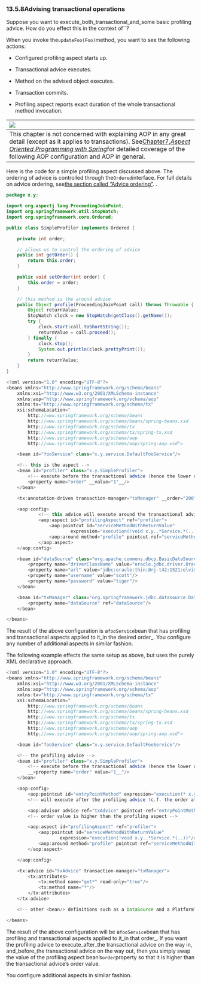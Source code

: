 ### 13.5.8Advising transactional operations

Suppose you want to execute_both_transactional_and_some basic profiling advice. How do you effect this in the context of\`\`?

When you invoke the`updateFoo(Foo)`method, you want to see the following actions:

* Configured profiling aspect starts up.

* Transactional advice executes.

* Method on the advised object executes.

* Transaction commits.

* Profiling aspect reports exact duration of the whole transactional method invocation.

| ![](http://docs.spring.io/spring/docs/5.0.0.M5/spring-framework-reference/html/images/note.png.pagespeed.ce.9zQ_1wVwzR.png) |
| :--- |
| This chapter is not concerned with explaining AOP in any great detail \(except as it applies to transactions\). See[Chapter7,_Aspect Oriented Programming with Spring_](http://docs.spring.io/spring/docs/5.0.0.M5/spring-framework-reference/html/aop.html)for detailed coverage of the following AOP configuration and AOP in general. |

Here is the code for a simple profiling aspect discussed above. The ordering of advice is controlled through the`Ordered`interface. For full details on advice ordering, see[the section called “Advice ordering”](http://docs.spring.io/spring/docs/5.0.0.M5/spring-framework-reference/html/aop.html#aop-ataspectj-advice-ordering). .

```java
package x.y;

import org.aspectj.lang.ProceedingJoinPoint;
import org.springframework.util.StopWatch;
import org.springframework.core.Ordered;

public class SimpleProfiler implements Ordered {

	private int order;

	// allows us to control the ordering of advice
	public int getOrder() {
		return this.order;
	}

	public void setOrder(int order) {
		this.order = order;
	}

	// this method is the around advice
	public Object profile(ProceedingJoinPoint call) throws Throwable {
		Object returnValue;
		StopWatch clock = new StopWatch(getClass().getName());
		try {
			clock.start(call.toShortString());
			returnValue = call.proceed();
		} finally {
			clock.stop();
			System.out.println(clock.prettyPrint());
		}
		return returnValue;
	}
}
```



```java
<?xml version="1.0" encoding="UTF-8"?>
<beans xmlns="http://www.springframework.org/schema/beans"
	xmlns:xsi="http://www.w3.org/2001/XMLSchema-instance"
	xmlns:aop="http://www.springframework.org/schema/aop"
	xmlns:tx="http://www.springframework.org/schema/tx"
	xsi:schemaLocation="
		http://www.springframework.org/schema/beans
		http://www.springframework.org/schema/beans/spring-beans.xsd
		http://www.springframework.org/schema/tx
		http://www.springframework.org/schema/tx/spring-tx.xsd
		http://www.springframework.org/schema/aop
		http://www.springframework.org/schema/aop/spring-aop.xsd">

	<bean id="fooService" class="x.y.service.DefaultFooService"/>

	<!-- this is the aspect -->
	<bean id="profiler" class="x.y.SimpleProfiler">
		<!-- execute before the transactional advice (hence the lower order number) -->
		<property name="order" __value="1"__/>
	</bean>

	<tx:annotation-driven transaction-manager="txManager" __order="200"__/>

	<aop:config>
			<!-- this advice will execute around the transactional advice -->
			<aop:aspect id="profilingAspect" ref="profiler">
				<aop:pointcut id="serviceMethodWithReturnValue"
						expression="execution(!void x.y..*Service.*(..))"/>
				<aop:around method="profile" pointcut-ref="serviceMethodWithReturnValue"/>
			</aop:aspect>
	</aop:config>

	<bean id="dataSource" class="org.apache.commons.dbcp.BasicDataSource" destroy-method="close">
		<property name="driverClassName" value="oracle.jdbc.driver.OracleDriver"/>
		<property name="url" value="jdbc:oracle:thin:@rj-t42:1521:elvis"/>
		<property name="username" value="scott"/>
		<property name="password" value="tiger"/>
	</bean>

	<bean id="txManager" class="org.springframework.jdbc.datasource.DataSourceTransactionManager">
		<property name="dataSource" ref="dataSource"/>
	</bean>

</beans>
```

The result of the above configuration is a`fooService`bean that has profiling and transactional aspects applied to it_in the desired order_. You configure any number of additional aspects in similar fashion.

The following example effects the same setup as above, but uses the purely XML declarative approach.

```java
<?xml version="1.0" encoding="UTF-8"?>
<beans xmlns="http://www.springframework.org/schema/beans"
	xmlns:xsi="http://www.w3.org/2001/XMLSchema-instance"
	xmlns:aop="http://www.springframework.org/schema/aop"
	xmlns:tx="http://www.springframework.org/schema/tx"
	xsi:schemaLocation="
		http://www.springframework.org/schema/beans
		http://www.springframework.org/schema/beans/spring-beans.xsd
		http://www.springframework.org/schema/tx
		http://www.springframework.org/schema/tx/spring-tx.xsd
		http://www.springframework.org/schema/aop
		http://www.springframework.org/schema/aop/spring-aop.xsd">

	<bean id="fooService" class="x.y.service.DefaultFooService"/>

	<!-- the profiling advice -->
	<bean id="profiler" class="x.y.SimpleProfiler">
		<!-- execute before the transactional advice (hence the lower order number) -->
		__<property name="order" value="1__"/>
	</bean>

	<aop:config>
		<aop:pointcut id="entryPointMethod" expression="execution(* x.y..*Service.*(..))"/>
		<!-- will execute after the profiling advice (c.f. the order attribute) -->

		<aop:advisor advice-ref="txAdvice" pointcut-ref="entryPointMethod" __order="2__"/>
		<!-- order value is higher than the profiling aspect -->

		<aop:aspect id="profilingAspect" ref="profiler">
			<aop:pointcut id="serviceMethodWithReturnValue"
					expression="execution(!void x.y..*Service.*(..))"/>
			<aop:around method="profile" pointcut-ref="serviceMethodWithReturnValue"/>
		</aop:aspect>

	</aop:config>

	<tx:advice id="txAdvice" transaction-manager="txManager">
		<tx:attributes>
			<tx:method name="get*" read-only="true"/>
			<tx:method name="*"/>
		</tx:attributes>
	</tx:advice>

	<!-- other <bean/> definitions such as a DataSource and a PlatformTransactionManager here -->

</beans>
```

The result of the above configuration will be a`fooService`bean that has profiling and transactional aspects applied to it_in that order_. If you want the profiling advice to execute_after_the transactional advice on the way in, and_before_the transactional advice on the way out, then you simply swap the value of the profiling aspect bean’s`order`property so that it is higher than the transactional advice’s order value.

You configure additional aspects in similar fashion.

